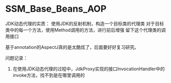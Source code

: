 # SSM_Base_Beans_AOP

JDK动态代理的实质：
使用JDK的反射机制，构造一个目标类的代理类
对于目标类中的每一个方法，使用Method调用的方法，进行前后增强
留下这个代理类的调用接口


基于annotation的AspectJ真的是太酷炫了，后面要好好复习研究。

问题记录：
1. 在使用JDK动态代理的过程中，JdkProxy实现的接口InvocationHandler中的invoke方法，找不到是在哪里调用的
